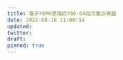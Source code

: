 ```yaml
---
title: 基于YEMU思路的Y86-64指令集仿真器
date: 2022-08-16 11:09:14
updated:
twitter:
draft:
pinned: true
---
```


